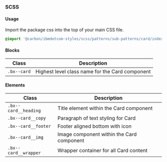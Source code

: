 ### SCSS

#### Usage

Import the package css into the top of your main CSS file.

```css
@import '@carbon/ibmdotcom-styles/scss/patterns/sub-patterns/card/index';
```

#### Blocks

| Class       | Description                                     |
| ----------- | ----------------------------------------------- |
| `.bx--card` | Highest level class name for the Card component |

#### Elements

| Class                | Description                               |
| -------------------- | ----------------------------------------- |
| `.bx--card__heading` | Title element within the Card component   |
| `.bx--card__copy`    | Paragraph of text styling for Card        |
| `.bx--card__footer`  | Footer aligned bottom with icon           |
| `.bx--card__img`     | Image component within the Card component |
| `.bx--card__wrapper` | Wrapper container for all Card content    |
